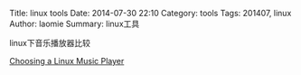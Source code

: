 Title: linux tools
Date: 2014-07-30 22:10
Category: tools
Tags: 201407, linux
Author: laomie
Summary: linux工具


linux下音乐播放器比较

[Choosing a Linux Music Player](http://thesimplecomputer.info/choosing-a-linux-music-player)
